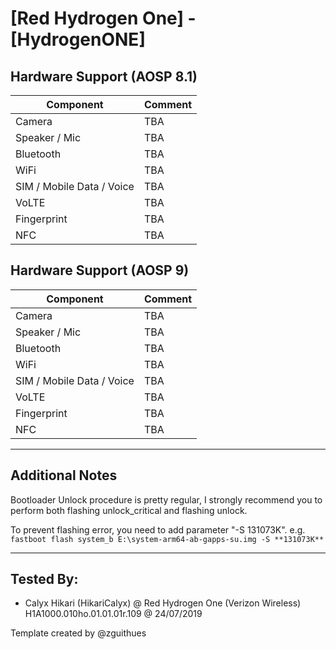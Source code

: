 # [Red Hydrogen One] - [HydrogenONE]

## Hardware Support (AOSP 8.1)
| Component                 |      Comment                                              |
|---------------------------|-----------------------------------------------------------|
| Camera                    | TBA                                                         |
| Speaker / Mic             | TBA                                                         |
| Bluetooth                 | TBA                                                         |
| WiFi                      | TBA                                                         |
| SIM / Mobile Data / Voice | TBA                                                         |
| VoLTE                     | TBA                                                         |
| Fingerprint               | TBA                                                         |
| NFC                       | TBA                                                         |


## Hardware Support (AOSP 9)
| Component                 |      Comment                                              |
|---------------------------|-----------------------------------------------------------|
| Camera                    | TBA                                                         |
| Speaker / Mic             | TBA                                                         |
| Bluetooth                 | TBA                                                         |
| WiFi                      | TBA                                                         |
| SIM / Mobile Data / Voice | TBA                                                         |
| VoLTE                     | TBA                                                         |
| Fingerprint               | TBA                                                         |
| NFC                       | TBA                                                         |


***
## Additional Notes

Bootloader Unlock procedure is pretty regular, I strongly recommend you to perform both flashing unlock_critical and flashing unlock.

To prevent flashing error, you need to add parameter "-S 131073K".
e.g. 
`fastboot flash system_b E:\system-arm64-ab-gapps-su.img -S **131073K**`
***


## Tested By:
* Calyx Hikari (HikariCalyx) @ Red Hydrogen One (Verizon Wireless) H1A1000.010ho.01.01.01r.109 @ 24/07/2019


Template created by @zguithues